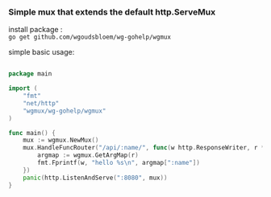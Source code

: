<h3>Simple mux that extends the default http.ServeMux</h3>

install package :  
```go get github.com/wgoudsbloem/wg-gohelp/wgmux```

simple basic usage:
```GO

package main

import (
    "fmt"
    "net/http"
    "wgmux/wg-gohelp/wgmux"
)

func main() {
    mux := wgmux.NewMux()
    mux.HandleFuncRouter("/api/:name/", func(w http.ResponseWriter, r *http.Request) {
        argmap := wgmux.GetArgMap(r)
        fmt.Fprintf(w, "hello %s\n", argmap[":name"])
    })
    panic(http.ListenAndServe(":8080", mux))
}

```